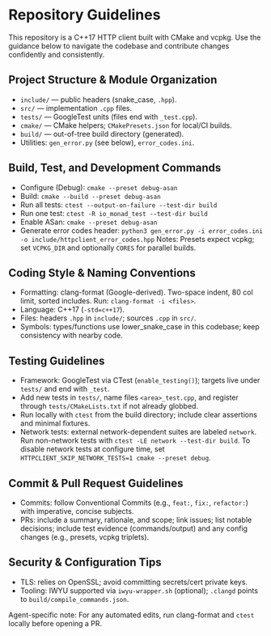 # Repository Guidelines

This repository is a C++17 HTTP client built with CMake and vcpkg. Use the guidance below to navigate the codebase and contribute changes confidently and consistently.

## Project Structure & Module Organization
- `include/` — public headers (snake_case, `.hpp`).
- `src/` — implementation `.cpp` files.
- `tests/` — GoogleTest units (files end with `_test.cpp`).
- `cmake/` — CMake helpers; `CMakePresets.json` for local/CI builds.
- `build/` — out-of-tree build directory (generated).
- Utilities: `gen_error.py` (see below), `error_codes.ini`.

## Build, Test, and Development Commands
- Configure (Debug): `cmake --preset debug-asan`
- Build: `cmake --build --preset debug-asan`
- Run all tests: `ctest --output-on-failure --test-dir build`
- Run one test: `ctest -R io_monad_test --test-dir build`
- Enable ASan: `cmake --preset debug-asan`
- Generate error codes header: `python3 gen_error.py -i error_codes.ini -o include/httpclient_error_codes.hpp`
Notes: Presets expect vcpkg; set `VCPKG_DIR` and optionally `CORES` for parallel builds.

## Coding Style & Naming Conventions
- Formatting: clang-format (Google-derived). Two-space indent, 80 col limit, sorted includes. Run: `clang-format -i <files>`.
- Language: C++17 (`-std=c++17`).
- Files: headers `.hpp` in `include/`; sources `.cpp` in `src/`.
- Symbols: types/functions use lower_snake_case in this codebase; keep consistency with nearby code.

## Testing Guidelines
- Framework: GoogleTest via CTest (`enable_testing()`); targets live under `tests/` and end with `_test`.
- Add new tests in `tests/`, name files `<area>_test.cpp`, and register through `tests/CMakeLists.txt` if not already globbed.
- Run locally with `ctest` from the build directory; include clear assertions and minimal fixtures.
- Network tests: external network-dependent suites are labeled `network`. Run non-network tests with `ctest -LE network --test-dir build`. To disable network tests at configure time, set `HTTPCLIENT_SKIP_NETWORK_TESTS=1 cmake --preset debug`.

## Commit & Pull Request Guidelines
- Commits: follow Conventional Commits (e.g., `feat:`, `fix:`, `refactor:`) with imperative, concise subjects.
- PRs: include a summary, rationale, and scope; link issues; list notable decisions; include test evidence (commands/output) and any config changes (e.g., presets, vcpkg triplets).

## Security & Configuration Tips
- TLS: relies on OpenSSL; avoid committing secrets/cert private keys.
- Tooling: IWYU supported via `iwyu-wrapper.sh` (optional); `.clangd` points to `build/compile_commands.json`.

Agent-specific note: For any automated edits, run clang-format and `ctest` locally before opening a PR.

